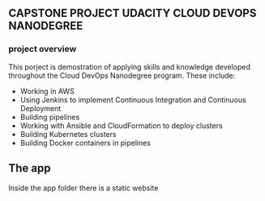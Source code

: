## CAPSTONE PROJECT UDACITY CLOUD DEVOPS NANODEGREE

### project overview
This porject is demostration of applying skills and knowledge  developed throughout the Cloud DevOps Nanodegree program. These include:
* Working in AWS
* Using Jenkins to implement Continuous Integration and Continuous Deployment
* Building pipelines
* Working with Ansible and CloudFormation to deploy clusters
* Building Kubernetes clusters
* Building Docker containers in pipelines

## The app
Inside the app folder there is a static website

